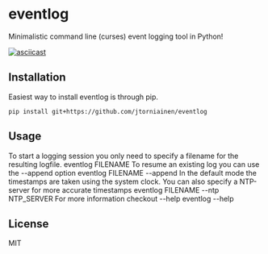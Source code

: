 # eventlog
Minimalistic command line (curses) event logging tool in Python!

[![asciicast](https://asciinema.org/a/6vswglip07nqgkuken5fyew27.png)](https://asciinema.org/a/6vswglip07nqgkuken5fyew27)

Installation
------------
Easiest way to install eventlog is through pip.

	pip install git+https://github.com/jtorniainen/eventlog

Usage
-----
To start a logging session you only need to specify a filename for the resulting logfile.
	eventlog FILENAME
To resume an existing log you can use the --append option
	eventlog FILENAME --append
In the default mode the timestamps are taken using the system clock. You can also specify a NTP-server for more accurate timestamps
	eventlog FILENAME --ntp NTP_SERVER
For more information checkout --help
	eventlog --help

License
-------
MIT
